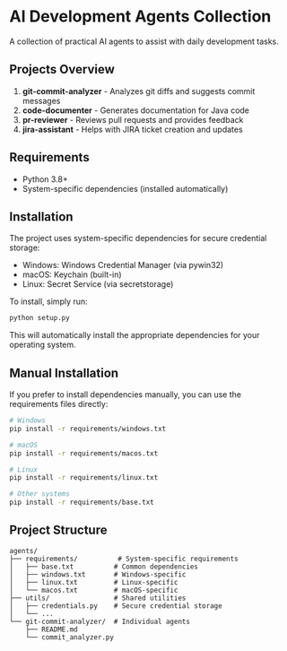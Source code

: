 # AI Development Agents Collection

A collection of practical AI agents to assist with daily development tasks.

## Projects Overview

1. **git-commit-analyzer** - Analyzes git diffs and suggests commit messages
2. **code-documenter** - Generates documentation for Java code
3. **pr-reviewer** - Reviews pull requests and provides feedback
4. **jira-assistant** - Helps with JIRA ticket creation and updates

## Requirements
- Python 3.8+
- System-specific dependencies (installed automatically)

## Installation

The project uses system-specific dependencies for secure credential storage:
- Windows: Windows Credential Manager (via pywin32)
- macOS: Keychain (built-in)
- Linux: Secret Service (via secretstorage)

To install, simply run:

```bash
python setup.py
```

This will automatically install the appropriate dependencies for your operating system.

## Manual Installation

If you prefer to install dependencies manually, you can use the requirements files directly:

```bash
# Windows
pip install -r requirements/windows.txt

# macOS
pip install -r requirements/macos.txt

# Linux
pip install -r requirements/linux.txt

# Other systems
pip install -r requirements/base.txt
```

## Project Structure
```
agents/
├── requirements/          # System-specific requirements
│   ├── base.txt          # Common dependencies
│   ├── windows.txt       # Windows-specific
│   ├── linux.txt         # Linux-specific
│   └── macos.txt         # macOS-specific
├── utils/                # Shared utilities
│   ├── credentials.py    # Secure credential storage
│   └── ...
└── git-commit-analyzer/  # Individual agents
    ├── README.md
    └── commit_analyzer.py
```
